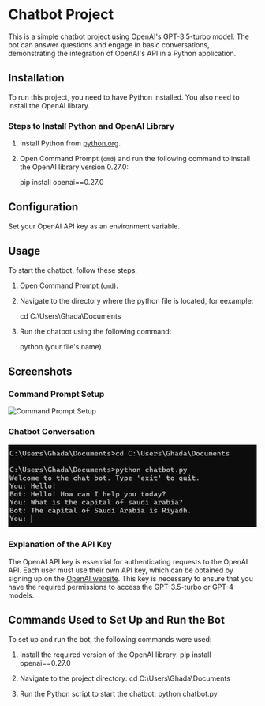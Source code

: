 # Chatbot Project

This is a simple chatbot project using OpenAI's GPT-3.5-turbo model. The bot can answer questions and engage in basic conversations, demonstrating the integration of OpenAI's API in a Python application.

## Installation

To run this project, you need to have Python installed. You also need to install the OpenAI library.

### Steps to Install Python and OpenAI Library

1. Install Python from [python.org](https://www.python.org/).
2. Open Command Prompt (`cmd`) and run the following command to install the OpenAI library version 0.27.0:

 
   pip install openai==0.27.0
   
## Configuration

Set your OpenAI API key as an environment variable.

## Usage

To start the chatbot, follow these steps:

1. Open Command Prompt (`cmd`).
2. Navigate to the directory where the python file is located, for eexample:

     cd C:\Users\Ghada\Documents
   
3. Run the chatbot using the following command:

     python (your file's name)
   
## Screenshots

### Command Prompt Setup
![Command Prompt Setup](images/Screenshot2024-07-31_124350.png)

### Chatbot Conversation
![Chatbot Conversation](Screenshot%202024-07-31%20124236.png)

### Explanation of the API Key

The OpenAI API key is essential for authenticating requests to the OpenAI API. Each user must use their own API key, which can be obtained by signing up on the [OpenAI website](https://beta.openai.com/signup/). This key is necessary to ensure that you have the required permissions to access the GPT-3.5-turbo or GPT-4 models.

## Commands Used to Set Up and Run the Bot

To set up and run the bot, the following commands were used:

1. Install the required version of the OpenAI library:
     pip install openai==0.27.0
   
2. Navigate to the project directory:
     cd C:\Users\Ghada\Documents
   
3. Run the Python script to start the chatbot:
     python chatbot.py
